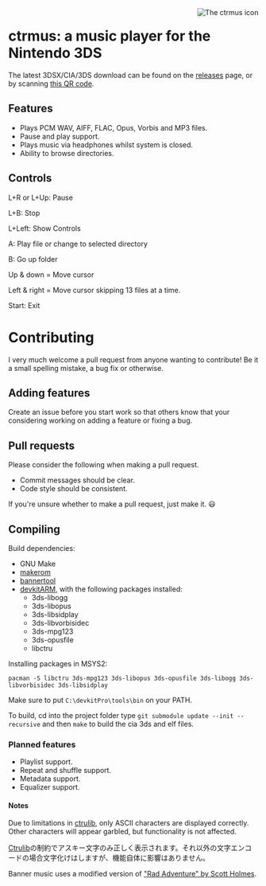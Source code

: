 <img align="right" alt="The ctrmus icon" src="meta/icon.png">

# ctrmus: a music player for the Nintendo 3DS

The latest 3DSX/CIA/3DS download can be found on the <a href="https://github.com/deltabeard/ctrmus/releases">releases</a> page, or by scanning <a href="https://zxing.org/w/chart?cht=qr&chs=230x230&chld=L&choe=UTF-8&chl=https%3A%2F%2Fgithub.com%2Fdeltabeard%2Fctrmus%2Freleases%2Fdownload%2F0.4.12%2Fctrmus.cia">this QR code</a>.

## Features
* Plays PCM WAV, AIFF, FLAC, Opus, Vorbis and MP3 files.
* Pause and play support.
* Plays music via headphones whilst system is closed.
* Ability to browse directories.

## Controls
L+R or L+Up: Pause

L+B: Stop

L+Left: Show Controls

A: Play file or change to selected directory

B: Go up folder

Up & down = Move cursor

Left & right = Move cursor skipping 13 files at a time.

Start: Exit

# Contributing

I very much welcome a pull request from anyone wanting to contribute! Be it a small spelling mistake, a bug fix or otherwise.

## Adding features
Create an issue before you start work so that others know that your considering working on adding a feature or fixing a bug.

## Pull requests
Please consider the following when making a pull request.
* Commit messages should be clear.
* Code style should be consistent.

If you're unsure whether to make a pull request, just make it. :smiley:

## Compiling

Build dependencies:
- GNU Make
- [makerom](https://github.com/3DSGuy/Project_CTR)
- [bannertool](https://github.com/carstene1ns/3ds-bannertool.git)
- [devkitARM](https://devkitpro.org/wiki/Getting_Started), with the following packages installed:
  - 3ds-libogg
  - 3ds-libopus
  - 3ds-libsidplay
  - 3ds-libvorbisidec
  - 3ds-mpg123
  - 3ds-opusfile
  - libctru

Installing packages in MSYS2:

```
pacman -S libctru 3ds-mpg123 3ds-libopus 3ds-opusfile 3ds-libogg 3ds-libvorbisidec 3ds-libsidplay
```

Make sure to put `C:\devkitPro\tools\bin` on your PATH.

To build, cd into the project folder type `git submodule update --init --recursive` and then `make` to build the cia 3ds and elf files.

### Planned features
* Playlist support.
* Repeat and shuffle support.
* Metadata support.
* Equalizer support.

#### Notes
Due to limitations in [ctrulib](https://github.com/smealum/ctrulib/issues/328), only ASCII characters are displayed correctly. Other characters will appear garbled, but functionality is not affected.

[Ctrulib](https://github.com/smealum/ctrulib/issues/328)の制約でアスキー文字のみ正しく表示されます。それ以外の文字エンコードの場合文字化けはしますが、機能自体に影響はありません。

Banner music uses a modified version of ["Rad Adventure" by Scott Holmes](http://freemusicarchive.org/music/Scott_Holmes/).
